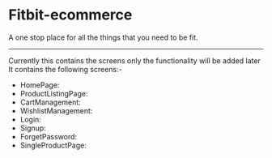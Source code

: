 # Fitbit-ecommerce

A one stop place for all the things that you need to be fit.

---

Currently this contains the screens only the functionality will be added later
It contains the following screens:-

- HomePage:
- ProductListingPage:
- CartManagement:
- WishlistManagement:
- Login:
- Signup:
- ForgetPassword:
- SingleProductPage:
